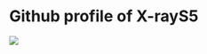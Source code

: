 <h1>Github profile of X-rayS5</h1>

<a href="https://github.com/X-rays5?tab=repositories">
<img align="center" src="https://github-readme-stats.vercel.app/api/top-langs/?username=X-rays5&layout=compact&show_icons=true&title_color=fff&icon_color=79ff97&text_color=9f9f9f&bg_color=232323">
